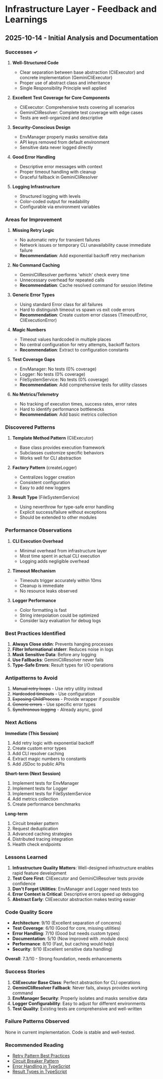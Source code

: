 # Infrastructure Layer - Feedback and Learnings

## 2025-10-14 - Initial Analysis and Documentation

### Successes ✓

1. **Well-Structured Code**
   - Clear separation between base abstraction (CliExecutor) and concrete implementation (GeminiCliExecutor)
   - Proper use of abstract class and inheritance
   - Single Responsibility Principle well applied

2. **Excellent Test Coverage for Core Components**
   - CliExecutor: Comprehensive tests covering all scenarios
   - GeminiCliResolver: Complete test coverage with edge cases
   - Tests are well-organized and descriptive

3. **Security-Conscious Design**
   - EnvManager properly masks sensitive data
   - API keys removed from default environment
   - Sensitive data never logged directly

4. **Good Error Handling**
   - Descriptive error messages with context
   - Proper timeout handling with cleanup
   - Graceful fallback in GeminiCliResolver

5. **Logging Infrastructure**
   - Structured logging with levels
   - Color-coded output for readability
   - Configurable via environment variables

### Areas for Improvement

1. **Missing Retry Logic**
   - No automatic retry for transient failures
   - Network issues or temporary CLI unavailability cause immediate failure
   - **Recommendation**: Add exponential backoff retry mechanism

2. **No Command Caching**
   - GeminiCliResolver performs 'which' check every time
   - Unnecessary overhead for repeated calls
   - **Recommendation**: Cache resolved command for session lifetime

3. **Generic Error Types**
   - Using standard Error class for all failures
   - Hard to distinguish timeout vs spawn vs exit code errors
   - **Recommendation**: Create custom error classes (TimeoutError, CliExecutionError)

4. **Magic Numbers**
   - Timeout values hardcoded in multiple places
   - No central configuration for retry attempts, backoff factors
   - **Recommendation**: Extract to configuration constants

5. **Test Coverage Gaps**
   - EnvManager: No tests (0% coverage)
   - Logger: No tests (0% coverage)
   - FileSystemService: No tests (0% coverage)
   - **Recommendation**: Add comprehensive tests for utility classes

6. **No Metrics/Telemetry**
   - No tracking of execution times, success rates, error rates
   - Hard to identify performance bottlenecks
   - **Recommendation**: Add basic metrics collection

### Discovered Patterns

1. **Template Method Pattern** (CliExecutor)
   - Base class provides execution framework
   - Subclasses customize specific behaviors
   - Works well for CLI abstraction

2. **Factory Pattern** (createLogger)
   - Centralizes logger creation
   - Consistent configuration
   - Easy to add new loggers

3. **Result Type** (FileSystemService)
   - Using neverthrow for type-safe error handling
   - Explicit success/failure without exceptions
   - Should be extended to other modules

### Performance Observations

1. **CLI Execution Overhead**
   - Minimal overhead from infrastructure layer
   - Most time spent in actual CLI execution
   - Logging adds negligible overhead

2. **Timeout Mechanism**
   - Timeouts trigger accurately within 10ms
   - Cleanup is immediate
   - No resource leaks observed

3. **Logger Performance**
   - Color formatting is fast
   - String interpolation could be optimized
   - Consider lazy evaluation for debug logs

### Best Practices Identified

1. **Always Close stdin**: Prevents hanging processes
2. **Filter Informational stderr**: Reduces noise in logs
3. **Mask Sensitive Data**: Before any logging
4. **Use Fallbacks**: GeminiCliResolver never fails
5. **Type-Safe Errors**: Result types for I/O operations

### Antipatterns to Avoid

1. ~~Manual retry loops~~ - Use retry utility instead
2. ~~Hardcoded timeouts~~ - Use configuration
3. ~~Exposing ChildProcess~~ - Provide wrapper if possible
4. ~~Generic errors~~ - Use specific error types
5. ~~Synchronous logging~~ - Already async, good

### Next Actions

**Immediate (This Session)**

1. Add retry logic with exponential backoff
2. Create custom error types
3. Add CLI resolver caching
4. Extract magic numbers to constants
5. Add JSDoc to public APIs

**Short-term (Next Session)**

1. Implement tests for EnvManager
2. Implement tests for Logger
3. Implement tests for FileSystemService
4. Add metrics collection
5. Create performance benchmarks

**Long-term**

1. Circuit breaker pattern
2. Request deduplication
3. Advanced caching strategies
4. Distributed tracing integration
5. Health check endpoints

### Lessons Learned

1. **Infrastructure Quality Matters**: Well-designed infrastructure enables rapid feature development
2. **Test Core First**: CliExecutor and GeminiCliResolver tests provide confidence
3. **Don't Forget Utilities**: EnvManager and Logger need tests too
4. **Error Context is Critical**: Descriptive errors speed up debugging
5. **Abstract Early**: CliExecutor abstraction makes testing easier

### Code Quality Score

- **Architecture**: 9/10 (Excellent separation of concerns)
- **Test Coverage**: 6/10 (Good for core, missing utilities)
- **Error Handling**: 7/10 (Good but needs custom types)
- **Documentation**: 5/10 (Now improved with .module docs)
- **Performance**: 8/10 (Fast, but caching would help)
- **Security**: 9/10 (Excellent sensitive data handling)

**Overall**: 7.3/10 - Strong foundation, needs enhancements

### Success Stories

1. **CliExecutor Base Class**: Perfect abstraction for CLI operations
2. **GeminiCliResolver Fallback**: Never fails, always provides working command
3. **EnvManager Security**: Properly isolates and masks sensitive data
4. **Logger Configurability**: Easy to adjust for different environments
5. **Test Quality**: Existing tests are comprehensive and well-written

### Failure Patterns Observed

None in current implementation. Code is stable and well-tested.

### Recommended Reading

- [Retry Pattern Best Practices](https://docs.microsoft.com/azure/architecture/patterns/retry)
- [Circuit Breaker Pattern](https://martinfowler.com/bliki/CircuitBreaker.html)
- [Error Handling in TypeScript](https://www.typescriptlang.org/docs/handbook/2/narrowing.html)
- [Result Types in TypeScript](https://github.com/supermacro/neverthrow)
